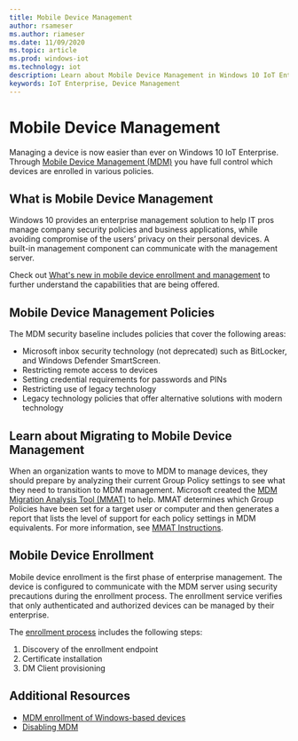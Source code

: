 ```yaml
---
title: Mobile Device Management
author: rsameser
ms.author: riameser
ms.date: 11/09/2020
ms.topic: article
ms.prod: windows-iot
ms.technology: iot
description: Learn about Mobile Device Management in Windows 10 IoT Enterprise.
keywords: IoT Enterprise, Device Management
---
```


# Mobile Device Management
Managing a device is now easier than ever on Windows 10 IoT Enterprise. Through [Mobile Device Management (MDM)](https://docs.microsoft.com/windows/client-management/mdm/#learn-about-configuration-service-providers) you have full control which devices are enrolled in various policies.

## What is Mobile Device Management
Windows 10 provides an enterprise management solution to help IT pros manage company security policies and business applications, while avoiding compromise of the users’ privacy on their personal devices. A built-in management component can communicate with the management server.

Check out [What's new in mobile device enrollment and management](https://docs.microsoft.com/windows/client-management/mdm/new-in-windows-mdm-enrollment-management#whatsnew10) to further understand the capabilities that are being offered.

## Mobile Device Management Policies
The MDM security baseline includes policies that cover the following areas:
* Microsoft inbox security technology (not deprecated) such as BitLocker, and Windows Defender SmartScreen. 
* Restricting remote access to devices
* Setting credential requirements for passwords and PINs
* Restricting use of legacy technology
* Legacy technology policies that offer alternative solutions with modern technology

## Learn about Migrating to Mobile Device Management
When an organization wants to move to MDM to manage devices, they should prepare by analyzing their current Group Policy settings to see what they need to transition to MDM management. Microsoft created the [MDM Migration Analysis Tool (MMAT)](https://aka.ms/mmat/) to help. MMAT determines which Group Policies have been set for a target user or computer and then generates a report that lists the level of support for each policy settings in MDM equivalents. For more information, see [MMAT Instructions](https://github.com/WindowsDeviceManagement/MMAT/blob/master/MDM%20Migration%20Analysis%20Tool%20Instructions.pdf).

## Mobile Device Enrollment
Mobile device enrollment is the first phase of enterprise management. The device is configured to communicate with the MDM server using security precautions during the enrollment process. The enrollment service verifies that only authenticated and authorized devices can be managed by their enterprise.

The [enrollment process](https://docs.microsoft.com/windows/client-management/mdm/mobile-device-enrollment) includes the following steps:
1. Discovery of the enrollment endpoint
2. Certificate installation
3. DM Client provisioning

## Additional Resources
* [MDM enrollment of Windows-based devices](https://docs.microsoft.com/windows/client-management/mdm/mdm-enrollment-of-windows-devices)
* [Disabling MDM](https://docs.microsoft.com/windows/client-management/mdm/mobile-device-enrollment#disable-mdm-enrollments)
